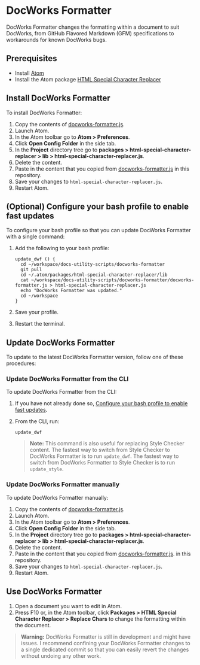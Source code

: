# DocWorks Formatter

DocWorks Formatter changes the formatting within a document to suit DocWorks, from GitHub Flavored Markdown (GFM) specifications to workarounds for known
DocWorks bugs.

## Prerequisites

- Install [Atom](https://atom.io/)
- Install the Atom package [HTML Special Character Replacer](https://atom.io/packages/html-special-character-replacer)

## <a id="install"></a> Install DocWorks Formatter

To install DocWorks Formatter:

1. Copy the contents of [docworks-formatter.js](docworks-formatter.js).
1. Launch Atom.
1. In the Atom toolbar go to **Atom > Preferences**.
1. Click **Open Config Folder** in the side tab.
1. In the **Project** directory tree go to
**packages > html-special-character-replacer > lib > html-special-character-replacer.js**.
1. Delete the content.
1. Paste in the content that you copied from
[docworks-formatter.js](docworks-formatter.js) in this repository.
1. Save your changes to `html-special-character-replacer.js`.
1. Restart Atom.


## <a id="configure-bash"></a> (Optional) Configure your bash profile to enable fast updates

To configure your bash profile so that you can update DocWorks Formatter with a single command:

1. Add the following to your bash profile:

    ```
    update_dwf () {
      cd ~/workspace/docs-utility-scripts/docworks-formatter
      git pull
      cd ~/.atom/packages/html-special-character-replacer/lib
      cat ~/workspace/docs-utility-scripts/docworks-formatter/docworks-formatter.js > html-special-character-replacer.js
      echo "DocWorks Formatter was updated."
      cd ~/workspace
    }
    ```

1. Save your profile.
1. Restart the terminal.


## Update DocWorks Formatter

To update to the latest DocWorks Formatter version, follow one of these procedures:


### Update DocWorks Formatter from the CLI

To update DocWorks Formatter from the CLI:

1. If you have not already done so, [Configure your bash profile to enable fast updates](#configure-bash).
1. From the CLI, run:

    ```
    update_dwf
    ```

    > **Note:** This command is also useful for replacing Style Checker content.
    > The fastest way to switch from Style Checker to DocWorks Formatter is to run `update_dwf`.
    > The fastest way to switch from DocWorks Formatter to Style Checker is to run `update_style`.


### Update DocWorks Formatter manually

To update DocWorks Formatter manually:

1. Copy the contents of
[docworks-formatter.js](docworks-formatter.js).
1. Launch Atom.
1. In the Atom toolbar go to **Atom > Preferences**.
1. Click **Open Config Folder** in the side tab.
1. In the **Project** directory tree go to
**packages > html-special-character-replacer > lib > html-special-character-replacer.js**.
1. Delete the content.
1. Paste in the content that you copied from
[docworks-formatter.js](docworks-formatter.js). in this repository.
1. Save your changes to `html-special-character-replacer.js`.
1. Restart Atom.


## Use DocWorks Formatter

1. Open a document you want to edit in Atom.
1. Press F10 or, in the Atom toolbar, click **Packages > HTML Special Character Replacer > Replace Chars**
to change the formatting within the document.

> **Warning:** DocWorks Formatter is still in development and might have issues.
> I recommend confining your DocWorks Formatter changes to a single dedicated commit so that you can
> easily revert the changes without undoing any other work.
